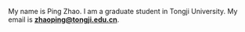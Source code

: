 My name is Ping Zhao. I am a graduate student in Tongji University. My email is **zhaoping@tongji.edu.cn**.
